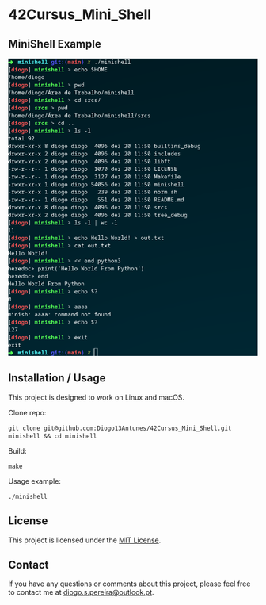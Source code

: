 # 42Cursus_Mini_Shell

## MiniShell Example

![MiniShell](https://github.com/Diogo13Antunes/42Cursus_Mini_Shell/blob/main/imgs/minishell_example.png)

## Installation / Usage

This project is designed to work on Linux and macOS.

Clone repo:
```shell
git clone git@github.com:Diogo13Antunes/42Cursus_Mini_Shell.git minishell && cd minishell
```
Build:
```shell
make
```
Usage example:
```shell
./minishell
```

## License

This project is licensed under the [MIT License](https://github.com/Diogo13Antunes/42Cursus_Mini_Shell/blob/main/LICENSE).

## Contact

If you have any questions or comments about this project, please feel free to contact me at diogo.s.pereira@outlook.pt.
